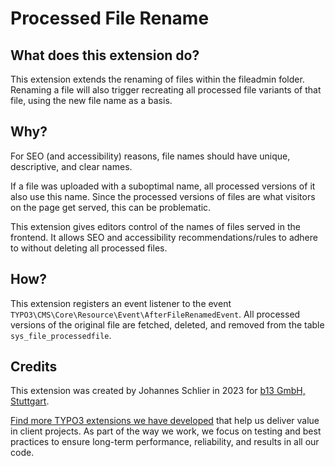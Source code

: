 # Processed File Rename

## What does this extension do?

This extension extends the renaming of files within the fileadmin folder. Renaming a file will also trigger recreating all processed file variants of that file, using the new file name as a basis.

## Why?

For SEO (and accessibility) reasons, file names should have unique, descriptive, and clear names.

If a file was uploaded with a suboptimal name, all processed versions of it also use this name. Since the processed versions of files are what visitors on the page get served, this can be problematic.

This extension gives editors control of the names of files served in the frontend. It allows SEO and accessibility recommendations/rules to adhere to without deleting all processed files.

## How?

This extension registers an event listener to the event `TYPO3\CMS\Core\Resource\Event\AfterFileRenamedEvent`.
All processed versions of the original file are fetched, deleted, and removed from the table `sys_file_processedfile`.

## Credits

This extension was created by Johannes Schlier in 2023 for [b13 GmbH, Stuttgart](https://b13.com).

[Find more TYPO3 extensions we have developed](https://b13.com/useful-typo3-extensions-from-b13-to-you) that help us deliver value in client projects. As part of the way we work, we focus on testing and best practices to ensure long-term performance, reliability, and results in all our code.
